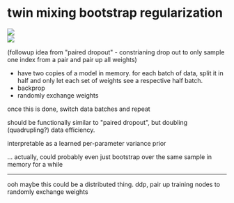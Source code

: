 # twin mixing bootstrap regularization

![](https://img.shields.io/badge/tag-experimental-lightgrey)  
![](https://img.shields.io/badge/tag-optimization-lightgrey)


(followup idea from "paired dropout" - constrianing drop out to only sample one index from a pair and pair up all weights)

* have two copies of a model in memory. for each batch of data, split it in half and only let each set of weights see a respective half batch.
* backprop
* randomly exchange weights

once this is done, switch data batches and repeat

should be functionally similar to "paired dropout", but doubling (quadrupling?) data efficiency.

interpretable as a learned per-parameter variance prior

... actually, could probably even just bootstrap over the same sample in memory for a while

---

ooh maybe this could be a distributed thing. ddp, pair up training nodes to randomly exchange weights

